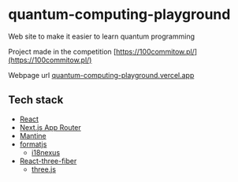 # quantum-computing-playground
Web site to make it easier to learn quantum programming

Project made in the competition [https://100commitow.pl/](https://100commitow.pl/)

Webpage url [quantum-computing-playground.vercel.app](https://quantum-computing-playground.vercel.app)

## Tech stack

- [React](https://react.dev/learn)
- [Next.js App Router](https://nextjs.org/docs/app)
- [Mantine](https://mantine.dev/getting-started/)
- [formatjs](https://formatjs.io/docs/getting-started/installation/)
    - [i18nexus](https://app.i18nexus.com/)
- [React-three-fiber](https://docs.pmnd.rs/react-three-fiber/getting-started/introduction)
    - [three.js](https://threejs.org/docs/#manual/en/introduction/Installation)
